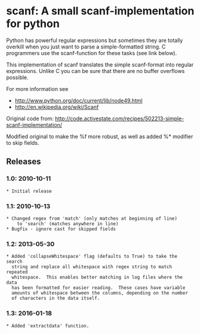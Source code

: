 # scanf: A small scanf-implementation for python

Python has powerful regular expressions but sometimes they are totally overkill when you just want to parse a simple-formatted string. C programmers use the scanf-function for these tasks (see link below).

This implementation of scanf translates the simple scanf-format into regular expressions. Unlike C you can be sure that there are no buffer overflows possible.

For more information see
  * http://www.python.org/doc/current/lib/node49.html
  * http://en.wikipedia.org/wiki/Scanf

Original code from:
	http://code.activestate.com/recipes/502213-simple-scanf-implementation/

Modified original to make the %f more robust, as well as added %* modifier to skip fields.

## Releases

### 1.0: 2010-10-11
    * Initial release

### 1.1: 2010-10-13
    * Changed regex from 'match' (only matches at beginning of line)
        to 'search' (matches anywhere in line)
    * Bugfix - ignore cast for skipped fields

### 1.2: 2013-05-30
    * Added 'collapseWhitespace' flag (defaults to True) to take the search
      string and replace all whitespace with regex string to match repeated
      whitespace.  This enables better matching in log files where the data
      has been formatted for easier reading.  These cases have variable
      amounts of whitespace between the columns, depending on the number
      of characters in the data itself.
      
### 1.3: 2016-01-18
    * Added 'extractdata' function.
